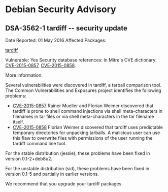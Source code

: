 
Debian Security Advisory
========================


DSA-3562-1 tardiff -- security update
-------------------------------------



Date Reported:
01 May 2016
Affected Packages:

[tardiff](https://packages.debian.org/src:tardiff)

Vulnerable:
Yes
Security database references:
In Mitre's CVE dictionary: [CVE-2015-0857](https://security-tracker.debian.org/tracker/CVE-2015-0857), [CVE-2015-0858](https://security-tracker.debian.org/tracker/CVE-2015-0858).  

More information:

Several vulnerabilities were discovered in tardiff, a tarball comparison
tool. The Common Vulnerabilities and Exposures project identifies the
following problems:


* [CVE-2015-0857](https://security-tracker.debian.org/tracker/CVE-2015-0857)
Rainer Mueller and Florian Weimer discovered that tardiff is prone
 to shell command injections via shell meta-characters in filenames
 in tar files or via shell meta-characters in the tar filename
 itself.
* [CVE-2015-0858](https://security-tracker.debian.org/tracker/CVE-2015-0858)
Florian Weimer discovered that tardiff uses predictable temporary
 directories for unpacking tarballs. A malicious user can use this
 flaw to overwrite files with permissions of the user running the
 tardiff command line tool.


For the stable distribution (jessie), these problems have been fixed in
version 0.1-2+deb8u2.


For the unstable distribution (sid), these problems have been fixed in
version 0.1-5 and partially in earlier versions.


We recommend that you upgrade your tardiff packages.





